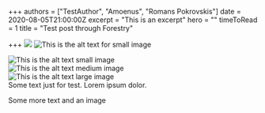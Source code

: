 +++
authors = ["TestAuthor", "Amoenus", "Romans Pokrovskis"]
date = 2020-08-05T21:00:00Z
excerpt = "This is an excerpt"
hero = ""
timeToRead = 1
title = "Test post through Forestry"

+++
![](/images/mockup_handle-on-right_11oz.jpg)
![This is the alt text for small image](./images/mockup_handle-on-right_11oz.jpg)

<div className="Image__Small">
  <img src="./images/mockup_handle-on-right_11oz.jpg" alt="This is the alt text small image" />
</div>

<div className="Image__Medium">
  <img src="./images/mockup_handle-on-right_11oz.jpg" alt="This is the alt text medium image" />
</div>

<div className="Image__Large">
  <img src="./images/mockup_handle-on-right_11oz.jpg" alt="This is the alt text large image" />
</div>
Some text just for test. Lorem ipsum dolor. 

Some more text and an image
